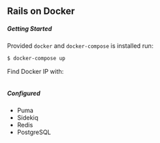 ## Rails on Docker

##### Getting Started
Provided `docker` and `docker-compose` is installed run:
```bash
$ docker-compose up
```

Find Docker IP with:
```bash

```

##### Configured
- Puma
- Sidekiq
- Redis
- PostgreSQL
